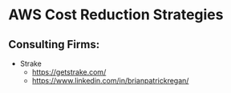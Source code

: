 
# AWS Cost Reduction Strategies

## Consulting Firms:

- Strake 
  + https://getstrake.com/
  + https://www.linkedin.com/in/brianpatrickregan/ 



